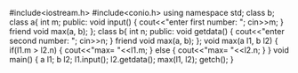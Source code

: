 #include<iostream.h>
#include<conio.h>
using namespace std;
class b; class a{
int m;
public:
void input() {
cout<<"enter first number: ";
cin>>m;
}
friend void max(a, b);
};
class b{
int n;
public:
void getdata() {
cout<<"enter second number: ";
cin>>n;
}
friend void max(a, b);
};
void max(a l1, b l2) {
if(l1.m > l2.n) {
cout<<"max= "<<l1.m;
}
else {
cout<<"max= "<<l2.n;
}
}
void main() {
a l1; b l2;
l1.input();
l2.getdata();
max(l1, l2);
getch();
}
